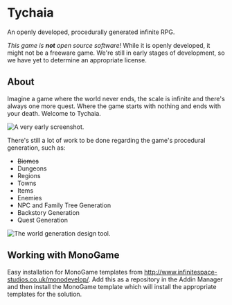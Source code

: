 Tychaia
=======

An openly developed, procedurally generated infinite RPG.

*This game is __not__ open source software!*  While it is openly developed, it might not be a freeware game.  We're still in early stages of development, so we have yet to determine an appropriate license.

About
--------

Imagine a game where the world never ends, the scale is infinite and there's always one more quest.  Where the game starts with nothing and ends with your death.  Welcome to Tychaia.

![A very early screenshot.](http://i.imgur.com/BeXfI.png)

There's still a lot of work to be done regarding the game's procedural generation, such as:
  * ~~Biomes~~
  * Dungeons
  * Regions
  * Towns
  * Items
  * Enemies
  * NPC and Family Tree Generation
  * Backstory Generation
  * Quest Generation

![The world generation design tool.](http://i.imgur.com/kyd5A.png)

Working with MonoGame
------------------------

Easy installation for MonoGame templates from http://www.infinitespace-studios.co.uk/monodevelop/.  Add this as a repository in the Addin Manager and then install the MonoGame template which will install the appropriate templates for the solution.